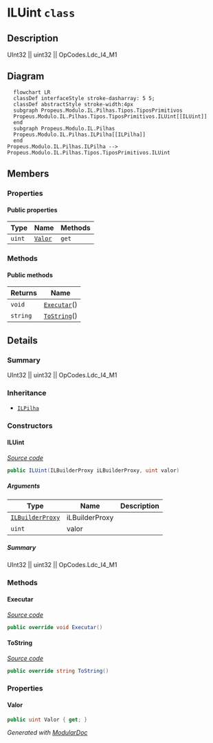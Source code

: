 # ILUint `class`

## Description
UInt32 || uint32 || OpCodes.Ldc_I4_M1

## Diagram
```mermaid
  flowchart LR
  classDef interfaceStyle stroke-dasharray: 5 5;
  classDef abstractStyle stroke-width:4px
  subgraph Propeus.Modulo.IL.Pilhas.Tipos.TiposPrimitivos
  Propeus.Modulo.IL.Pilhas.Tipos.TiposPrimitivos.ILUint[[ILUint]]
  end
  subgraph Propeus.Modulo.IL.Pilhas
  Propeus.Modulo.IL.Pilhas.ILPilha[[ILPilha]]
  end
Propeus.Modulo.IL.Pilhas.ILPilha --> Propeus.Modulo.IL.Pilhas.Tipos.TiposPrimitivos.ILUint
```

## Members
### Properties
#### Public  properties
| Type | Name | Methods |
| --- | --- | --- |
| `uint` | [`Valor`](#valor) | `get` |

### Methods
#### Public  methods
| Returns | Name |
| --- | --- |
| `void` | [`Executar`](#executar)() |
| `string` | [`ToString`](#tostring)() |

## Details
### Summary
UInt32 || uint32 || OpCodes.Ldc_I4_M1

### Inheritance
 - [
`ILPilha`
](../../ILPilha.md)

### Constructors
#### ILUint
[*Source code*](https://github.com///blob//src/Propeus.Modulo.Abstrato/Util/Thread/TaskJob.cs#L55)
```csharp
public ILUint(ILBuilderProxy iLBuilderProxy, uint valor)
```
##### Arguments
| Type | Name | Description |
| --- | --- | --- |
| [`ILBuilderProxy`](../../../proxy/ILBuilderProxy.md) | iLBuilderProxy |   |
| `uint` | valor |   |

##### Summary
UInt32 || uint32 || OpCodes.Ldc_I4_M1

### Methods
#### Executar
[*Source code*](https://github.com///blob//src/Propeus.Modulo.Abstrato/Util/Thread/TaskJob.cs#L96)
```csharp
public override void Executar()
```

#### ToString
[*Source code*](https://github.com///blob//src/Propeus.Modulo.Abstrato/Util/Thread/TaskJob.cs#L112)
```csharp
public override string ToString()
```

### Properties
#### Valor
```csharp
public uint Valor { get; }
```

*Generated with* [*ModularDoc*](https://github.com/hailstorm75/ModularDoc)
